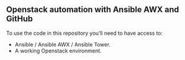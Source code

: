 ## Openstack automation with Ansible AWX and GitHub

To use the code in this repository you’ll need to have access to:
 * Ansible / Ansible AWX / Ansible Tower.<br> 
 * A working Openstack environment.
